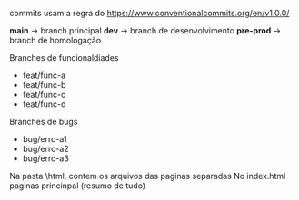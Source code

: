 commits usam a regra do https://www.conventionalcommits.org/en/v1.0.0/ 

**main** &rarr; branch principal
**dev** &rarr; branch de desenvolvimento
**pre-prod** &rarr; branch de homologação

Branches de funcionaldiades
* feat/func-a
* feat/func-b
* feat/func-c
* feat/func-d

Branches de bugs
* bug/erro-a1
* bug/erro-a2
* bug/erro-a3

Na pasta \html, contem os arquivos das paginas separadas
No index.html paginas princinpal (resumo de tudo)